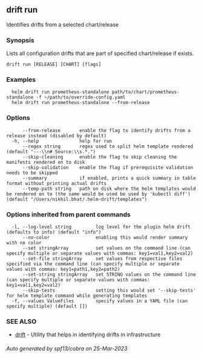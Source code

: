 ## drift run

Identifies drifts from a selected chart/release

### Synopsis

Lists all configuration drifts that are part of specified chart/release if exists.

```
drift run [RELEASE] [CHART] [flags]
```

### Examples

```
  helm drift run prometheus-standalone path/to/chart/prometheus-standalone -f ~/path/to/override-config.yaml
  helm drift run prometheus-standalone --from-release
```

### Options

```
      --from-release       enable the flag to identify drifts from a release instead (disabled by default)
  -h, --help               help for run
      --regex string       regex used to split helm template rendered (default "---\\n# Source:\\s.*.")
      --skip-cleaning      enable the flag to skip cleaning the manifests rendered on to disk
      --skip-validation    enable the flag if prerequisite validation needs to be skipped
      --summary            if enabled, prints a quick summary in table format without printing actual drifts
      --temp-path string   path on disk where the helm templates would be rendered on to (the same would be used be used by 'kubectl diff') (default "/Users/nikhil.bhat/.helm-drift/templates")
```

### Options inherited from parent commands

```
  -l, --log-level string         log level for the plugin helm drift (defaults to info) (default "info")
      --no-color                 enabling this would render summary with no color
      --set stringArray          set values on the command line (can specify multiple or separate values with commas: key1=val1,key2=val2)
      --set-file stringArray     set values from respective files specified via the command line (can specify multiple or separate values with commas: key1=path1,key2=path2)
      --set-string stringArray   set STRING values on the command line (can specify multiple or separate values with commas: key1=val1,key2=val2)
      --skip-tests               setting this would set '--skip-tests' for helm template command while generating templates
  -f, --values ValueFiles        specify values in a YAML file (can specify multiple) (default [])
```

### SEE ALSO

* [drift](drift.md)	 - Utility that helps in identifying drifts in infrastructure

###### Auto generated by spf13/cobra on 25-Mar-2023
